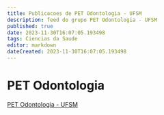 ```yaml
---
title: Publicacoes de PET Odontologia - UFSM
description: feed do grupo PET Odontologia - UFSM
published: true
date: 2023-11-30T16:07:05.193498
tags: Ciencias da Saude
editor: markdown
dateCreated: 2023-11-30T16:07:05.193498
---
```


# PET Odontologia
[PET Odontologia - UFSM](/grupo/189PETOdontologiaUFSM.md)